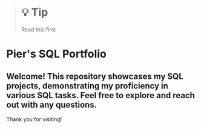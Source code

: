 
> # <span style="color: darkpink;">💡 Tip
> Read this first
>
# Pier's SQL Portfolio

## Welcome! This repository showcases my SQL projects, demonstrating my proficiency in various SQL tasks. Feel free to explore and reach out with any questions.

Thank you for visiting!
